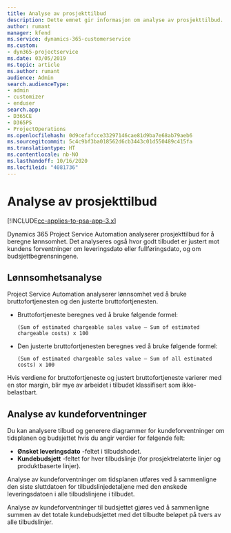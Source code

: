 ```yaml
---
title: Analyse av prosjekttilbud
description: Dette emnet gir informasjon om analyse av prosjekttilbud.
author: rumant
manager: kfend
ms.service: dynamics-365-customerservice
ms.custom:
- dyn365-projectservice
ms.date: 03/05/2019
ms.topic: article
ms.author: rumant
audience: Admin
search.audienceType:
- admin
- customizer
- enduser
search.app:
- D365CE
- D365PS
- ProjectOperations
ms.openlocfilehash: 0d9cefafcce33297146cae81d9ba7e68ab79aeb6
ms.sourcegitcommit: 5c4c9bf3ba018562d6cb3443c01d550489c415fa
ms.translationtype: HT
ms.contentlocale: nb-NO
ms.lasthandoff: 10/16/2020
ms.locfileid: "4081736"
---
```

# <a name="analysis-of-project-quotes"></a>Analyse av prosjekttilbud

[!INCLUDE[cc-applies-to-psa-app-3.x](../includes/cc-applies-to-psa-app-3x.md)]

Dynamics 365 Project Service Automation analyserer prosjekttilbud for å beregne lønnsomhet. Det analyseres også hvor godt tilbudet er justert mot kundens forventninger om leveringsdato eller fullføringsdato, og om budsjettbegrensningene.

## <a name="profitability-analysis"></a>Lønnsomhetsanalyse

Project Service Automation analyserer lønnsomhet ved å bruke bruttofortjenesten og den justerte bruttofortjenesten.

- Bruttofortjeneste beregnes ved å bruke følgende formel:

  `
    (Sum of estimated chargeable sales value – Sum of estimated chargeable costs) x 100
  `
- Den justerte bruttofortjenesten beregnes ved å bruke følgende formel:

  `
    (Sum of estimated chargeable sales value – Sum of all estimated costs) x 100
  `

Hvis verdiene for bruttofortjeneste og justert bruttofortjeneste varierer med en stor margin, blir mye av arbeidet i tilbudet klassifisert som ikke-belastbart.

## <a name="analysis-of-customer-expectations"></a>Analyse av kundeforventninger

Du kan analysere tilbud og generere diagrammer for kundeforventninger om tidsplanen og budsjettet hvis du angir verdier for følgende felt:

- **Ønsket leveringsdato** -feltet i tilbudshodet.
- **Kundebudsjett** -feltet for hver tilbudslinje (for prosjektrelaterte linjer og produktbaserte linjer).

Analyse av kundeforventninger om tidsplanen utføres ved å sammenligne den siste sluttdatoen for tilbudslinjedetaljene med den ønskede leveringsdatoen i alle tilbudslinjene i tilbudet.

Analyse av kundeforventninger til budsjettet gjøres ved å sammenligne summen av det totale kundebudsjettet med det tilbudte beløpet på tvers av alle tilbudslinjer.
